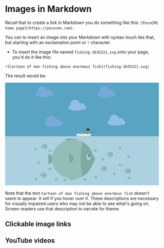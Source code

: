 # Images in Markdown

Recall that to create a link in Markdown you do 
something like this: `[PocoCMS home page](https://pococms.com)`.


You can to insert an image into your Markdown with syntax much
like that, but starting with an exclamation point or `!` character.


* To insert the image file named `fishing-3635221.svg` onto your page,
you'd do it like this:

```
![Cartoon of man fishing above enormous fish](fishing-3635221.svg)
```

The result would be:

![Cartoon of man fishing above enormous fish](fishing-3635221.svg)


Note that the text  `Cartoon of man fishing above enormous fish`
doesn't seem to appear. It will if you hover over it. 
These descriptions are necessary for visually impaired users who
may not be able to see what's going on. Screen readers use that
description to narrate for theme.

## Clickable image links

## YouTube videos

